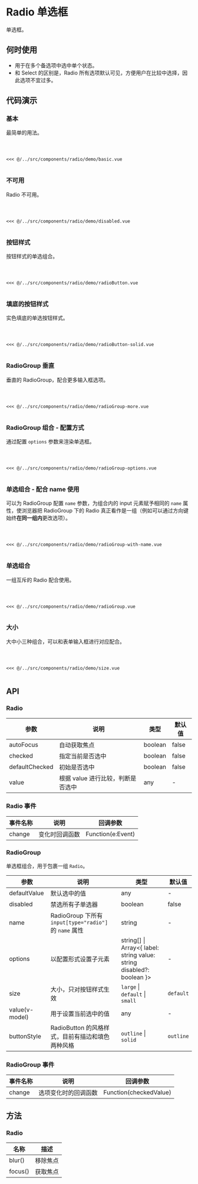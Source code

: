 # Radio 单选框
单选框。

## 何时使用
- 用于在多个备选项中选中单个状态。
- 和 Select 的区别是，Radio 所有选项默认可见，方便用户在比较中选择，因此选项不宜过多。

## 代码演示

### 基本
最简单的用法。

<Code>
<Basic></Basic>
<Wrapper slot="code">
<<< @/../src/components/radio/demo/basic.vue
</Wrapper>
</Code>

### 不可用
Radio 不可用。

<Code>
<Disabled></Disabled>
<Wrapper slot="code">
<<< @/../src/components/radio/demo/disabled.vue
</Wrapper>
</Code>

### 按钮样式
按钮样式的单选组合。

<Code>
<RadioButton></RadioButton>
<Wrapper slot="code">
<<< @/../src/components/radio/demo/radioButton.vue
</Wrapper>
</Code>

### 填底的按钮样式
实色填底的单选按钮样式。

<Code>
<RadioButtonSolid></RadioButtonSolid>
<Wrapper slot="code">
<<< @/../src/components/radio/demo/radioButton-solid.vue
</Wrapper>
</Code>

### RadioGroup 垂直
垂直的 RadioGroup，配合更多输入框选项。

<Code>
<RadioGroupMore></RadioGroupMore>
<Wrapper slot="code">
<<< @/../src/components/radio/demo/radioGroup-more.vue
</Wrapper>
</Code>

### RadioGroup 组合 - 配置方式
通过配置 `options` 参数来渲染单选框。

<Code>
<RadioGroupOptions></RadioGroupOptions>
<Wrapper slot="code">
<<< @/../src/components/radio/demo/radioGroup-options.vue
</Wrapper>
</Code>

### 单选组合 - 配合 name 使用
可以为 RadioGroup 配置 `name` 参数，为组合内的 input 元素赋予相同的 `name` 属性，使浏览器把 RadioGroup 下的 Radio 真正看作是一组（例如可以通过方向键始终**在同一组内**更改选项）。

<Code>
<RadioGroupWithName></RadioGroupWithName>
<Wrapper slot="code">
<<< @/../src/components/radio/demo/radioGroup-with-name.vue
</Wrapper>
</Code>

### 单选组合
一组互斥的 Radio 配合使用。

<Code>
<RadioGroup></RadioGroup>
<Wrapper slot="code">
<<< @/../src/components/radio/demo/radioGroup.vue
</Wrapper>
</Code>

### 大小
大中小三种组合，可以和表单输入框进行对应配合。

<Code>
<Size></Size>
<Wrapper slot="code">
<<< @/../src/components/radio/demo/size.vue
</Wrapper>
</Code>


## API

### Radio

| 参数 | 说明 | 类型 | 默认值 |
| --- | --- | --- | --- |
| autoFocus | 自动获取焦点 | boolean | false |
| checked | 指定当前是否选中 | boolean | false |
| defaultChecked | 初始是否选中 | boolean | false |
| value | 根据 value 进行比较，判断是否选中 | any | - |

### Radio 事件
| 事件名称 | 说明 | 回调参数 |
| --- | --- | --- |
| change | 变化时回调函数 | Function(e:Event) | - |

### RadioGroup

单选框组合，用于包裹一组 `Radio`。

| 参数 | 说明 | 类型 | 默认值 |
| --- | --- | --- | --- |
| defaultValue | 默认选中的值 | any | - |
| disabled | 禁选所有子单选器 | boolean | false |
| name | RadioGroup 下所有 `input[type="radio"]` 的 `name` 属性 | string | - |
| options | 以配置形式设置子元素 | string\[] \| Array&lt;{ label: string value: string disabled?: boolean }> | - |
| size | 大小，只对按钮样式生效 | `large` \| `default` \| `small` | `default` |
| value(v-model) | 用于设置当前选中的值 | any | - |
| buttonStyle | RadioButton 的风格样式，目前有描边和填色两种风格 | `outline` \| `solid` | `outline` |

### RadioGroup 事件

| 事件名称 | 说明 | 回调参数 |
| --- | --- | --- |
| change | 选项变化时的回调函数 | Function(checkedValue) | - |

## 方法

### Radio

| 名称 | 描述 |
| --- | --- |
| blur() | 移除焦点 |
| focus() | 获取焦点 |


<script>
import Basic from '~comps/radio/demo/basic';
import Disabled from '~comps/radio/demo/disabled';
import RadioButton from '~comps/radio/demo/radioButton';
import RadioButtonSolid from '~comps/radio/demo/radioButton-solid';
import RadioGroupMore from '~comps/radio/demo/radioGroup-more';
import RadioGroupOptions from '~comps/radio/demo/radioGroup-options';
import RadioGroupWithName from '~comps/radio/demo/radioGroup-with-name';
import RadioGroup from '~comps/radio/demo/radioGroup';
import Size from '~comps/radio/demo/size';

export default {
    components: {
        Basic,
        Disabled,
        RadioButton,
        RadioButtonSolid,
        RadioGroupMore,
        RadioGroupOptions,
        RadioGroupWithName,
        RadioGroup,
        Size,
    },
}
</script>

